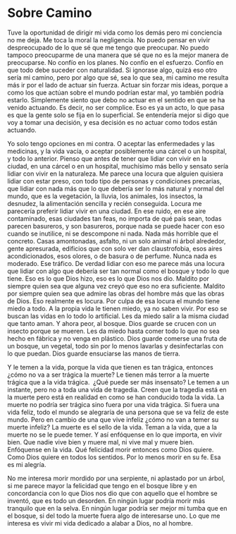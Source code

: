 # Sobre Camino

Tuve la oportunidad de dirigir mi vida como los demás pero mi conciencia no me deja. Me toca la moral la negligencia. No puedo pensar en vivir despreocupado de lo que sé que me tengo que preocupar. No puedo tampoco preocuparme de una manera que sé que no es la mejor manera de preocuparse. No confío en los planes. No confío en el esfuerzo. Confío en que todo debe suceder con naturalidad. Si ignorase algo, quizá eso otro sería mi camino, pero por algo que sé, sea lo que sea, mi camino me resulta más ir por el lado de actuar sin fuerza. Actuar sin forzar mis ideas, porque a como los que actúan sobre el mundo podrían estar mal, yo también podría estarlo. Simplemente siento que debo no actuar en el sentido en que se ha venido actuando. Es decir, no ser complice. Eso es ya un acto, lo que pasa es que la gente solo se fija en lo superficial. Se entendería mejor si digo que voy a tomar una decisión, y esa decisión es no actuar como todos están actuando.

Yo solo tengo opciones en mi contra. O aceptar las enfermedades y las medicinas, y la vida vacía, o aceptar posiblemente una cárcel o un hospital, y todo lo anterior. Pienso que antes de tener que lidiar con vivir en la ciudad, en una cárcel o en un hospital, muchísimo más bello y sensato sería lidiar con vivir en la naturaleza. Me parece una locura que alguien quisiera lidiar con estar preso, con todo tipo de personas y condiciones precarias, que lidiar con nada más que lo que debería ser lo más natural y normal del mundo, que es la vegetación, la lluvia, los animales, los insectos, la desnudez, la alimentación sencilla y recién conseguida. Locura me parecería preferir lidiar vivir en una ciudad. En ese ruido, en ese aire contaminado, esas ciudades tan feas, no importa de qué país sean, todas parecen basureros, y son basureros, porque nada se puede hacer con eso cuando se inutilice, ni se descompone ni nada. Nada más horrible que el concreto. Casas amontonadas, asfalto, ni un solo animal ni árbol alrededor, gente apresurada, edificios que con solo ver dan claustrofobia, esos aires acondicionados, esos olores, o de basura o de perfume. Nunca nada es moderado. Ese tráfico. De verdad lidiar con eso me parece más una locura que lidiar con algo que debería ser tan normal como el bosque y todo lo que tiene. Eso es lo que Dios hizo, eso es lo que Dios nos dio. Maldito por siempre quien sea que alguna vez creyó que eso no era suficiente. Maldito por siempre quien sea que admire las obras del hombre más que las obras de Dios. Eso realmente es locura. Por culpa de esa locura el mundo tiene miedo a todo. A la propia vida le tienen miedo, ya no saben vivir. Por eso se buscan las vidas en lo todo lo artificial. Les da miedo salir a la misma ciudad que tanto aman. Y ahora peor, al bosque. Dios guarde se crucen con un insecto porque se mueren. Les da miedo hasta comer todo lo que no sea hecho en fábrica y no venga en plástico. Dios guarde comerse una fruta de un bosque, un vegetal, todo sin por lo menos lavarlas y desinfectarlas con lo que puedan. Dios guarde ensuciarse las manos de tierra.

Y le temen a la vida, porque la vida que tienen es tan trágica, entonces ¿cómo no va a ser trágica la muerte? Le tienen más terror a la muerte trágica que a la vida trágica.  ¿Qué puede ser más insensato? Le temen a un instante, pero no a toda una vida de tragedia. Creen que la tragedia está en la muerte pero está en realidad en como se han conducido toda la vida. La muerte no podría ser trágica sino fuera por una vida trágica. Si fuera una vida feliz, todo el mundo se alegraría de una persona que se va feliz de este mundo. Pero en cambio de una que vive infeliz ¿cómo no van a temer su muerte infeliz? La muerte es el sello de la vida. Teman a la vida, que a la muerte no se le puede temer. Y así enfóquense en lo que importa, en vivir bien. Que nadie vive bien y muere mal, ni vive mal y muere bien. Enfóquense en la vida. Qué felicidad morir entonces como Dios quiere. Como Dios quiere en todos los sentidos. Por lo menos morir en su fe. Esa es mi alegría.

No me interesa morir mordido por una serpiente, ni aplastado por un árbol, si me parece mayor la felicidad que tengo en el bosque libre y en concordancia con lo que Dios nos dio que con aquello que el hombre se inventó, que es todo un desorden. En ningún lugar podría morir más tranquilo que en la selva. En ningún lugar podría ser mejor mi tumba que en el bosque, si del todo la muerte fuera algo de interesarse uno. Lo que me interesa es vivir mi vida dedicado a alabar a Dios, no al hombre.